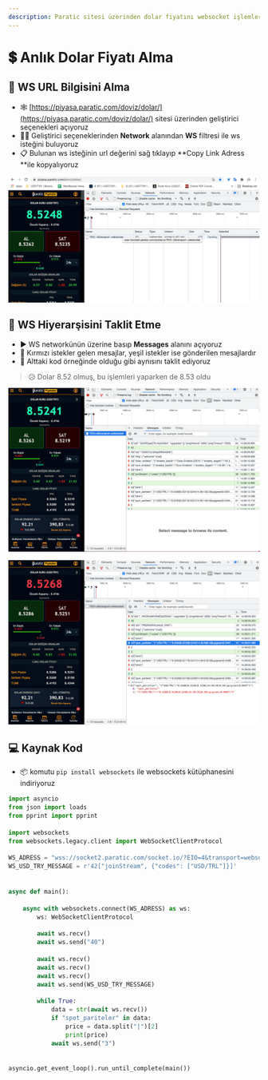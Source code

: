 ```yaml
---
description: Paratic sitesi üzerinden dolar fiyatını websocket işlemleri ile alma, çekme
---
```

# 💲 Anlık Dolar Fiyatı Alma

## 🔗 WS URL Bilgisini Alma

* 🕸 [https://piyasa.paratic.com/doviz/dolar/](https://piyasa.paratic.com/doviz/dolar/) sitesi üzerinden geliştirici seçenekleri açıyoruz
* 👨‍🔬 Geliştirici seçeneklerinden **Network** alanından **WS** filtresi ile ws isteğini buluyoruz
* 📋 Bulunan ws isteğinin url değerini sağ tıklayıp **Copy Link Adress **ile kopyalıyoruz

![](<../.gitbook/assets/Screen Shot 2021-08-05 at 14.33.53.png>)

## 🚧 WS Hiyerarşisini Taklit Etme

* ► WS networkünün üzerine basıp **Messages** alanını açıyoruz
* 📩 Kırmızı istekler gelen mesajlar, yeşil istekler ise gönderilen mesajlardır
* 🐾 Alttaki kod örneğinde olduğu gibi aynısını taklit ediyoruz

> 😥 Dolar 8.52 olmuş, bu işlemleri yaparken de 8.53 oldu

![](<../.gitbook/assets/Screen Shot 2021-08-05 at 14.38.23.png>)

![](<../.gitbook/assets/Screen Shot 2021-08-05 at 14.41.30.png>)

## 💻 Kaynak Kod

* 📦 komutu `pip install websockets` ile websockets kütüphanesini indiriyoruz

```python
import asyncio
from json import loads
from pprint import pprint

import websockets
from websockets.legacy.client import WebSocketClientProtocol

WS_ADRESS = "wss://socket2.paratic.com/socket.io/?EIO=4&transport=websocket"
WS_USD_TRY_MESSAGE = r'42["joinStream", {"codes": ["USD/TRL"]}]'


async def main():

    async with websockets.connect(WS_ADRESS) as ws:
        ws: WebSocketClientProtocol

        await ws.recv()
        await ws.send("40")

        await ws.recv()
        await ws.recv()
        await ws.recv()
        await ws.send(WS_USD_TRY_MESSAGE)

        while True:
            data = str(await ws.recv())
            if "spot_pariteler" in data:
                price = data.split("|")[2]
                print(price)
            await ws.send("3")


asyncio.get_event_loop().run_until_complete(main())
```
